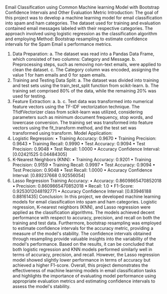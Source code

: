 Email Classification using Common Machine learning Model with Bootstrap Confidence Intervals and Other Evaluation Metric
Introduction: The goal of this project was to develop a machine learning model for email classification into spam and ham categories. The dataset used for training and evaluation contained email messages labeled with their respective categories. The approach involved using
logistic regression as the classification algorithm and employing
Method: Bootstrap resampling to estimate confidence intervals for the Spam Email s performance metrics.
1. Data Preparation:
a. The dataset was read into a Pandas Data Frame, which consisted of two columns: Category and Message.
b. Preprocessing steps, such as removing non-text emails, were applied to clean the dataset.
c. The Category column was encoded, assigning the value 1 for ham emails and 0 for spam emails.
2. Training and Testing Data Split:
a. The dataset was divided into training and test sets using the train_test_split function from scikit-learn.
b. The training set comprised 80% of the data, while the remaining 20% was used
for testing.
3. Feature Extraction:
a. b. c.
Text data was transformed into numerical feature vectors using the TF-IDF vectorization technique.
The TfidfVectorizer class from scikit-learn was utilized, considering parameters such as minimum document frequency, stop words, and lowercase conversion. The training set was transformed into feature vectors using the fit_transform method, and the test set was transformed using transform.
Model Application:
1. Logistic Regression:
• Training Accuracy: 0.9670
• Training Precision: 0.9643
• Training Recall: 0.9990
• Test Accuracy: 0.9094
• Test Precision: 0.9048
• Test Recall: 1.0000
• Accuracy Confidence Interval: [0.02421525 0.04484305]
2. K-Nearest Neighbors (KNN):
• Training Accuracy: 0.9201
• Training Precision: 0.9159
• Training Recall: 0.9997
• Test Accuracy: 0.9094
• Test Precision: 0.9048
• Test Recall: 1.0000
• Accuracy Confidence Interval: [0.89237668 0.92556054]
3. Lasso Regression Training Accuracy:
• Accuracy: 0.8609865470852018
• Precision: 0.8609865470852018
• Recall: 1.0
• F1-Score: 0.9253012048192771
• Accuracy Confidence Interval: [0.83946188 0.88161435]
Conclusion:
In this project, we developed machine learning models for email classification into spam and ham categories. Logistic regression, K-nearest neighbors (KNN), and Lasso regression were applied as the classification algorithms. The models achieved decent performance with respect to accuracy, precision, and recall on both the training and test data. Furthermore, bootstrap resampling was employed to estimate confidence intervals for the accuracy metric, providing a measure of the model's stability. The confidence intervals obtained through resampling provide valuable insights into the variability of the model's performance. Based on the results, it can be concluded that both logistic regression and KNN models performed similarly well in terms of
accuracy, precision, and recall. However, the Lasso regression model showed slightly lower performance in terms of accuracy but achieved a higher F1-score. Overall, this project demonstrates the effectiveness of machine learning models in email classification tasks and highlights the importance of evaluating model performance using appropriate evaluation metrics and estimating confidence intervals to assess the model's stability.
